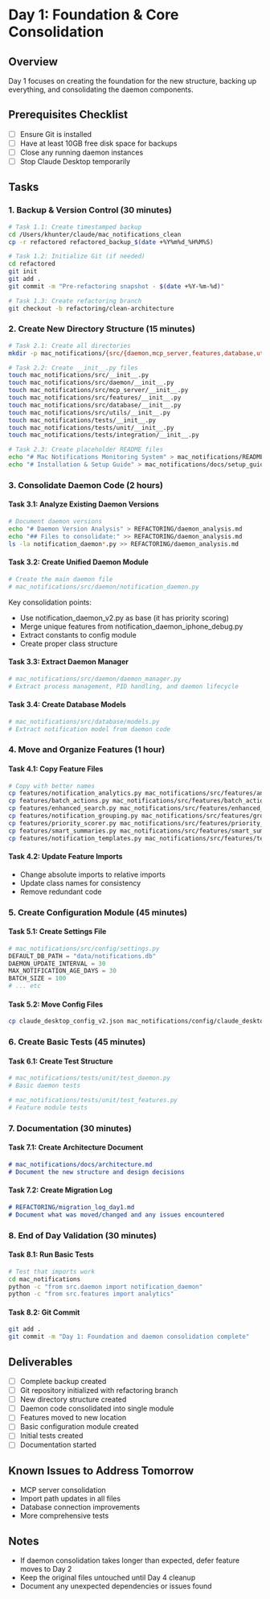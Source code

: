# Day 1: Foundation & Core Consolidation

## Overview
Day 1 focuses on creating the foundation for the new structure, backing up everything, and consolidating the daemon components.

## Prerequisites Checklist
- [ ] Ensure Git is installed
- [ ] Have at least 10GB free disk space for backups
- [ ] Close any running daemon instances
- [ ] Stop Claude Desktop temporarily

## Tasks

### 1. Backup & Version Control (30 minutes)
```bash
# Task 1.1: Create timestamped backup
cd /Users/khunter/claude/mac_notifications_clean
cp -r refactored refactored_backup_$(date +%Y%m%d_%H%M%S)

# Task 1.2: Initialize Git (if needed)
cd refactored
git init
git add .
git commit -m "Pre-refactoring snapshot - $(date +%Y-%m-%d)"

# Task 1.3: Create refactoring branch
git checkout -b refactoring/clean-architecture
```

### 2. Create New Directory Structure (15 minutes)
```bash
# Task 2.1: Create all directories
mkdir -p mac_notifications/{src/{daemon,mcp_server,features,database,utils},scripts,tests/{unit,integration,fixtures},docs/features,examples,data/logs,config}

# Task 2.2: Create __init__.py files
touch mac_notifications/src/__init__.py
touch mac_notifications/src/daemon/__init__.py
touch mac_notifications/src/mcp_server/__init__.py
touch mac_notifications/src/features/__init__.py
touch mac_notifications/src/database/__init__.py
touch mac_notifications/src/utils/__init__.py
touch mac_notifications/tests/__init__.py
touch mac_notifications/tests/unit/__init__.py
touch mac_notifications/tests/integration/__init__.py

# Task 2.3: Create placeholder README files
echo "# Mac Notifications Monitoring System" > mac_notifications/README.md
echo "# Installation & Setup Guide" > mac_notifications/docs/setup_guide.md
```

### 3. Consolidate Daemon Code (2 hours)

#### Task 3.1: Analyze Existing Daemon Versions
```bash
# Document daemon versions
echo "# Daemon Version Analysis" > REFACTORING/daemon_analysis.md
echo "## Files to consolidate:" >> REFACTORING/daemon_analysis.md
ls -la notification_daemon*.py >> REFACTORING/daemon_analysis.md
```

#### Task 3.2: Create Unified Daemon Module
```python
# Create the main daemon file
# mac_notifications/src/daemon/notification_daemon.py
```

Key consolidation points:
- Use notification_daemon_v2.py as base (it has priority scoring)
- Merge unique features from notification_daemon_iphone_debug.py
- Extract constants to config module
- Create proper class structure

#### Task 3.3: Extract Daemon Manager
```python
# mac_notifications/src/daemon/daemon_manager.py
# Extract process management, PID handling, and daemon lifecycle
```

#### Task 3.4: Create Database Models
```python
# mac_notifications/src/database/models.py
# Extract notification model from daemon code
```

### 4. Move and Organize Features (1 hour)

#### Task 4.1: Copy Feature Files
```bash
# Copy with better names
cp features/notification_analytics.py mac_notifications/src/features/analytics.py
cp features/batch_actions.py mac_notifications/src/features/batch_actions.py
cp features/enhanced_search.py mac_notifications/src/features/enhanced_search.py
cp features/notification_grouping.py mac_notifications/src/features/grouping.py
cp features/priority_scorer.py mac_notifications/src/features/priority_scoring.py
cp features/smart_summaries.py mac_notifications/src/features/smart_summaries.py
cp features/notification_templates.py mac_notifications/src/features/templates.py
```

#### Task 4.2: Update Feature Imports
- Change absolute imports to relative imports
- Update class names for consistency
- Remove redundant code

### 5. Create Configuration Module (45 minutes)

#### Task 5.1: Create Settings File
```python
# mac_notifications/src/config/settings.py
DEFAULT_DB_PATH = "data/notifications.db"
DAEMON_UPDATE_INTERVAL = 30
MAX_NOTIFICATION_AGE_DAYS = 30
BATCH_SIZE = 100
# ... etc
```

#### Task 5.2: Move Config Files
```bash
cp claude_desktop_config_v2.json mac_notifications/config/claude_desktop_config.json
```

### 6. Create Basic Tests (45 minutes)

#### Task 6.1: Create Test Structure
```python
# mac_notifications/tests/unit/test_daemon.py
# Basic daemon tests

# mac_notifications/tests/unit/test_features.py
# Feature module tests
```

### 7. Documentation (30 minutes)

#### Task 7.1: Create Architecture Document
```markdown
# mac_notifications/docs/architecture.md
# Document the new structure and design decisions
```

#### Task 7.2: Create Migration Log
```markdown
# REFACTORING/migration_log_day1.md
# Document what was moved/changed and any issues encountered
```

### 8. End of Day Validation (30 minutes)

#### Task 8.1: Run Basic Tests
```bash
# Test that imports work
cd mac_notifications
python -c "from src.daemon import notification_daemon"
python -c "from src.features import analytics"
```

#### Task 8.2: Git Commit
```bash
git add .
git commit -m "Day 1: Foundation and daemon consolidation complete"
```

## Deliverables
- [ ] Complete backup created
- [ ] Git repository initialized with refactoring branch
- [ ] New directory structure created
- [ ] Daemon code consolidated into single module
- [ ] Features moved to new location
- [ ] Basic configuration module created
- [ ] Initial tests created
- [ ] Documentation started

## Known Issues to Address Tomorrow
- MCP server consolidation
- Import path updates in all files
- Database connection improvements
- More comprehensive tests

## Notes
- If daemon consolidation takes longer than expected, defer feature moves to Day 2
- Keep the original files untouched until Day 4 cleanup
- Document any unexpected dependencies or issues found
